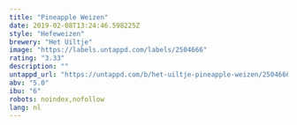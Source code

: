 ```yaml
---
title: "Pineapple Weizen"
date: 2019-02-08T13:24:46.598225Z
style: "Hefeweizen"
brewery: "Het Uiltje"
image: "https://labels.untappd.com/labels/2504666"
rating: "3.33"
description: ""
untappd_url: "https://untappd.com/b/het-uiltje-pineapple-weizen/2504666"
abv: "5.0"
ibu: "6"
robots: noindex,nofollow
lang: nl
---
```

